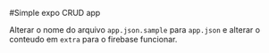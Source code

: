 #Simple expo CRUD app

Alterar o nome do arquivo `app.json.sample` para `app.json` e alterar o conteudo em `extra` para o firebase funcionar.